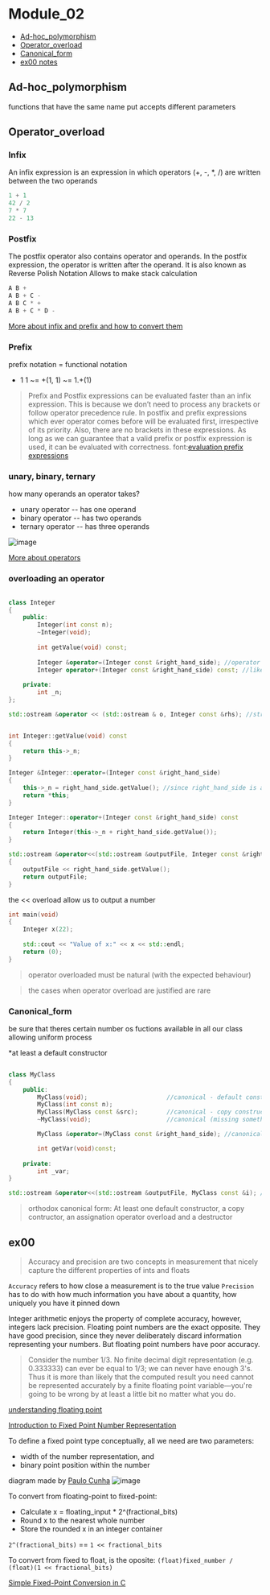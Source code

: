 # Module_02

* [Ad-hoc_polymorphism](#Ad-hoc_polymorphism)
* [Operator_overload](#Operator_overload)
* [Canonical_form](#Canonical_form)
* [ex00 notes](#ex00)

## Ad-hoc_polymorphism

functions that have the same name put accepts different parameters

## Operator_overload

### Infix

An infix expression is an expression in which operators (+, -, *, /) are written between the two operands

```cpp
1 + 1
42 / 2
7 * 7
22 - 13
```

### Postfix

The postfix operator also contains operator and operands. In the postfix expression, the operator is written after the operand. It is also known as Reverse Polish Notation
Allows to make stack calculation

```cpp
A B +
A B + C -
A B C * +
A B + C * D -
```

[More about infix and prefix and how to convert them](https://www.javatpoint.com/program-to-convert-infix-to-postfix-expression-in-cpp-using-the-stack-data-structure)

### Prefix

prefix notation = functional notation

+ 1 1 ~= +(1, 1) ~= 1.+(1)

>Prefix and Postfix expressions can be evaluated faster than an infix expression. This is because we don’t need to process any brackets or follow operator precedence rule. In postfix and prefix expressions which ever operator comes before will be evaluated first, irrespective of its priority. Also, there are no brackets in these expressions. As long as we can guarantee that a valid prefix or postfix expression is used, it can be evaluated with correctness.
font:[evaluation prefix expressions](https://www.geeksforgeeks.org/evaluation-prefix-expressions/)

### unary, binary, ternary

how many operands an operator takes?

* unary operator -- has one operand
* binary operator -- has two operands
* ternary operator -- has three operands

![image](https://user-images.githubusercontent.com/63563271/134781968-da52ffe4-f166-4b19-ad11-5c4090720c58.png)

[More about operators](https://www.cs.fsu.edu/~myers/c++/notes/basics2.html)


### overloading an operator

```cpp

class Integer
{
	public:
		Integer(int const n);
		~Integer(void);
		
		int	getValue(void) const;
		
		Integer	&operator=(Integer const &right_hand_side); //operator is a key word that allow us to make operator overload. Cannot be void to allow operations like a = b = c = d;
		Integer	operator+(Integer const &right_hand_side) const; //like teh above func, here we have two arguments, hence the class instance is always passed as parameter too. If we want to overload an unary operator, no arguments will be needed. This is const cause we are not changing any of the two operand (the current instance is never changed)
	
	private:
		int _n;
};

std::ostream &operator << (std::ostream & o, Integer const &rhs); //stream redirector operator overload

```

```cpp

int Integer::getValue(void) const
{
	return this->_n;
}

Integer &Integer::operator=(Integer const &right_hand_side)
{
	this->_n = right_hand_side.getValue(); //since right_hand_side is an instage from class Integer
	return *this;
}

Integer Integer::operator+(Integer const &right_hand_side) const
{
	return Integer(this->_n + right_hand_side.getValue());
}

std::ostream &operator<<(std::ostream &outputFile, Integer const &right_hand_side)
{
	outputFile << right_hand_side.getValue();
	return outputFile;
}

```

the << overload allow us to output a number

```cpp
int main(void)
{
	Integer x(22);
	
	std::cout << "Value of x:" << x << std::endl;
	return (0);
}

```

>operator overloaded must be natural (with the expected behaviour)

>the cases when operator overload are justified are rare

### Canonical_form

be sure that theres certain number os fuctions available in all our class allowing uniform process

*at least a default constructor

```cpp

class MyClass
{
	public:
		MyClass(void);						//canonical - default constructor
		MyClass(int const n);
		MyClass(MyClass const &src);		//canonical - copy constructor, to make copys of the instance, receiving an instance as parameter MyClass instance2(instance1)
		~MyClass(void);						//canonical (missing something we will learn in the nexts lists)

		MyClass	&operator=(MyClass const &right_hand_side);	//canonical to assign values between instances, like instance3 = instance1

		int	getVar(void)const;
	
	private:
		int _var;
}

std::ostream &operator<<(std::ostream &outputFile, MyClass const &i); //not canonical but very commom and recomended
```

> orthodox canonical form: At least one default constructor, a copy contructor, an assignation operator overload and a destructor

## ex00

>Accuracy and precision are two concepts in measurement that nicely capture the different properties of ints and floats

`Accuracy` refers to how close a measurement is to the true value
`Precision` has to do with how much information you have about a quantity, how uniquely you have it pinned down

Integer arithmetic enjoys the property of complete accuracy, however, integers lack precision.
Floating point numbers are the exact opposite. They have good precision, since they never deliberately discard information representing your numbers. But floating point numbers have poor accuracy.

>Consider the number 1/3. No finite decimal digit representation (e.g. 0.333333) can ever be equal to 1/3; we can never have enough 3's. Thus it is more than likely that the computed result you need cannot be represented accurately by a finite floating point variable—you're going to be wrong by at least a little bit no matter what you do.

[understanding floating point](https://www.cprogramming.com/tutorial/floating_point/understanding_floating_point.html)

[Introduction to Fixed Point Number Representation](https://inst.eecs.berkeley.edu//~cs61c/sp06/handout/fixedpt.html)

To define a fixed point type conceptually, all we need are two parameters:

* width of the number representation, and
* binary point position within the number

diagram made by [Paulo Cunha](https://github.com/PCC19) 
![image](https://user-images.githubusercontent.com/63563271/134776413-5785a206-bc82-4aec-bb4f-b939962c89dd.png)

To convert from floating-point to fixed-point:

* Calculate x = floating_input * 2^(fractional_bits)
* Round x to the nearest whole number
* Store the rounded x in an integer container

`2^(fractional_bits)` == `1 << fractional_bits`

To convert from fixed to float, is the oposite: 
`(float)fixed_number / (float)(1 << fractional_bits)`

[Simple Fixed-Point Conversion in C](https://embeddedartistry.com/blog/2018/07/12/simple-fixed-point-conversion-in-c/)
